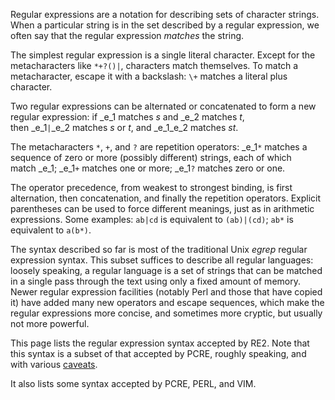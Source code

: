 
Regular expressions are a notation for describing sets of character strings. When a particular string is in the set described by a regular expression, we often say that the regular expression _matches_ the string.

The simplest regular expression is a single literal character. Except for the metacharacters like `*+?()|`, characters match themselves. To match a metacharacter, escape it with a backslash: `\+` matches a literal plus character.

Two regular expressions can be alternated or concatenated to form a new regular expression: if _e_1 matches _s_ and _e_2 matches _t_, then _e_1`|`_e_2 matches _s_ or _t_, and _e_1_e_2 matches _st_.

The metacharacters `*`, `+`, and `?` are repetition operators: _e_1`*` matches a sequence of zero or more (possibly different) strings, each of which match _e_1; _e_1`+` matches one or more; _e_1`?` matches zero or one.

The operator precedence, from weakest to strongest binding, is first alternation, then concatenation, and finally the repetition operators. Explicit parentheses can be used to force different meanings, just as in arithmetic expressions. Some examples: `ab|cd` is equivalent to `(ab)|(cd)`; `ab*` is equivalent to `a(b*)`.

The syntax described so far is most of the traditional Unix _egrep_ regular expression syntax. This subset suffices to describe all regular languages: loosely speaking, a regular language is a set of strings that can be matched in a single pass through the text using only a fixed amount of memory. Newer regular expression facilities (notably Perl and those that have copied it) have added many new operators and escape sequences, which make the regular expressions more concise, and sometimes more cryptic, but usually not more powerful.

This page lists the regular expression syntax accepted by RE2. Note that this syntax is a subset of that accepted by PCRE, roughly speaking, and with various [caveats](https://swtch.com/~rsc/regexp/regexp3.html#caveats).

It also lists some syntax accepted by PCRE, PERL, and VIM.